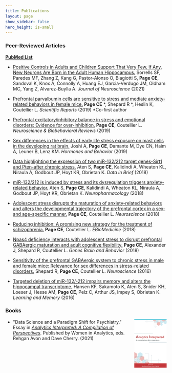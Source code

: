 ```yaml
---
title: Publications
layout: page
show_sidebar: false
hero_height: is-small
---
```


<h3>Peer-Reviewed Articles</h3>

**[PubMed List](https://www.ncbi.nlm.nih.gov/myncbi/chloe.page.1/bibliography/public/)**

* [Positive Controls in Adults and Children Support That Very Few, If Any, New Neurons Are Born in the Adult Human Hippocampus.](https://pubmed.ncbi.nlm.nih.gov/33762407/) Sorrells SF, Paredes MF, Zhang Z, Kang G, Pastor-Alonso O, Biagiotti S, **Page CE**, Sandoval K, Knox A, Connolly A, Huang EJ, Garcia-Verdugo JM, Oldham MC, Yang Z, Alvarez-Buylla A. _Journal of Neuroscience_ (2021)

* [Prefrontal parvalbumin cells are sensitive to stress and mediate anxiety-related behaviors in female mice.](https://pubmed.ncbi.nlm.nih.gov/31875035) **Page CE** *, Shepard R *, Heslin K, Coutellier L. _Scientific Reports_ (2019) *Co-first author

* [Prefrontal excitatory/inhibitory balance in stress and emotional disorders: Evidence for over-inhibition.](https://www.ncbi.nlm.nih.gov/pubmed/31377218) **Page CE**, Coutellier L. _Neuroscience & Biobehavioral Reviews_ (2019)

* [Sex differences in the effects of early life stress exposure on mast cells in the developing rat brain.](https://www.ncbi.nlm.nih.gov/pubmed/31054843) Joshi A, **Page CE**, Damante M, Dye CN, Haim A, Leuner B, Lenz KM. _Hormones and Behavior_ (2019)

* [Data highlighting the expression of two miR-132/212 target genes-Sirt1 and Pten-after chronic stress.](https://www.ncbi.nlm.nih.gov/pubmed/30555870)
Aten S, **Page CE**, Kalidindi A, Wheaton KL, Niraula A, Godbout JP, Hoyt KR, Obrietan K. _Data in Brief_ (2018)

* [miR-132/212 is induced by stress and its dysregulation triggers anxiety-related behavior.](https://www.ncbi.nlm.nih.gov/pubmed/30342060)
Aten S, **Page CE**, Kalidindi A, Wheaton KL, Niraula A, Godbout JP, Hoyt KR, Obrietan K. _Neuropharmacology_ (2018)

* [Adolescent stress disrupts the maturation of anxiety-related behaviors and alters the developmental trajectory of the prefrontal cortex in a sex- and age-specific manner.](https://www.ncbi.nlm.nih.gov/pubmed/30179643) **Page CE**, Coutellier L. _Neuroscience_ (2018)

* [Reducing inhibition: A promising new strategy for the treatment of schizophrenia.](https://www.ncbi.nlm.nih.gov/pubmed/30131309) **Page CE**, Coutellier L. _EBioMedicine_ (2018)

* [Npas4 deficiency interacts with adolescent stress to disrupt prefrontal GABAergic maturation and adult cognitive flexibility.](https://www.ncbi.nlm.nih.gov/pubmed/29345055) **Page CE**, Alexander J, Shepard R, Coutellier L. _Genes Brain and Behavior_ (2018)

* [Sensitivity of the prefrontal GABAergic system to chronic stress in male and female mice: Relevance for sex differences in stress-related disorders.](https://www.ncbi.nlm.nih.gov/pubmed/27365172) Shepard R, **Page CE**, Coutellier L. _Neuroscience_ (2016)

* [Targeted deletion of miR-132/-212 impairs memory and alters the hippocampal transcriptome.](https://www.ncbi.nlm.nih.gov/pubmed/26773099) Hansen KF, Sakamoto K, Aten S, Snider KH, Loeser J, Hesse AM, **Page CE**, Pelz C, Arthur JS, Impey S, Obrietan K. _Learning and Memory_ (2016)

<h3>Books</h3>

<img style="float: right; margin-left: 1em;" width="20%" height="20%" src="/img/analytics.jpg">

* "Data Science and a Paradigm Shift for Psychiatry." Essay in [_Analytics Interpreted: A Compilation of Perspectives_](https://www.amazon.com/gp/product/B08VZXD469?pf_rd_r=RGNEH7A8V5H677Q5J9D9&pf_rd_p=5ae2c7f8-e0c6-4f35-9071-dc3240e894a8&pd_rd_r=c728740f-c568-4668-8075-81b382152e63&pd_rd_w=dMB0l&pd_rd_wg=Zl6N3&ref_=pd_gw_unk). Published by Women in Analytics, eds. Rehgan Avon and Dave Cherry. (2021)



